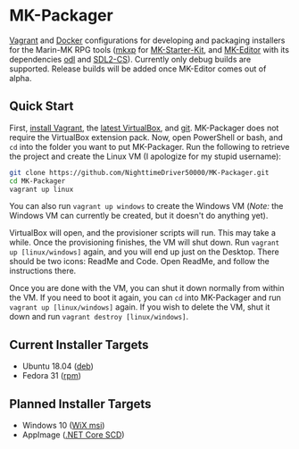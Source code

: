 # MK-Packager

[Vagrant][] and [Docker][] configurations for developing and packaging
installers for the Marin-MK RPG tools ([mkxp][] for [MK-Starter-Kit][], and
[MK-Editor][] with its dependencies [odl][] and [SDL2-CS][]). Currently only
debug builds are supported. Release builds will be added once MK-Editor comes
out of alpha.

## Quick Start

First, [install Vagrant][], the [latest VirtualBox][], and [git][]. MK-Packager
does not require the VirtualBox extension pack. Now, open PowerShell or bash,
and `cd` into the folder you want to put MK-Packager. Run the following to
retrieve the project and create the Linux VM (I apologize for my stupid
username):

```sh
git clone https://github.com/NighttimeDriver50000/MK-Packager.git
cd MK-Packager
vagrant up linux
```

You can also run `vagrant up windows` to create the Windows VM (*Note:* the
Windows VM can currently be created, but it doesn't do anything yet).

VirtualBox will open, and the provisioner scripts will run. This may take a
while. Once the provisioning finishes, the VM will shut down. Run
`vagrant up [linux/windows]` again, and you will end up just on the Desktop.
There should be two icons: ReadMe and Code. Open ReadMe, and follow the
instructions there.

Once you are done with the VM, you can shut it down normally from within the
VM. If you need to boot it again, you can `cd` into MK-Packager and run
`vagrant up [linux/windows]` again. If you wish to delete the VM, shut it down
and run `vagrant destroy [linux/windows]`.

## Current Installer Targets

-   Ubuntu 18.04 ([deb][])
-   Fedora 31 ([rpm][])

## Planned Installer Targets

-   Windows 10 ([WiX msi][])
-   AppImage ([.NET Core SCD][])

[Vagrant]: https://www.vagrantup.com/
[Docker]: https://github.com/docker/docker-ce
[mkxp]: https://github.com/Marin-MK/mkxp
[MK-Starter-Kit]: https://github.com/Marin-MK/MK-Starter-Kit
[MK-Editor]: https://github.com/Marin-MK/MK-Editor
[odl]: https://github.com/Marin-MK/odl
[SDL2-CS]: https://github.com/flibitijibibo/SDL2-CS
[install Vagrant]: https://www.vagrantup.com/intro/getting-started/install.html
[latest VirtualBox]: https://www.virtualbox.org/wiki/Downloads
[git]: https://git-scm.com/downloads
[deb]: http://packaging.ubuntu.com/html/packaging-new-software.html
[rpm]: https://docs.fedoraproject.org/en-US/packaging-guidelines/
[WiX msi]: https://wixtoolset.org/documentation/manual/v3/main/
[.NET Core SCD]: https://github.com/AppImage/AppImageKit/wiki/Bundling-.NET-Core-apps
